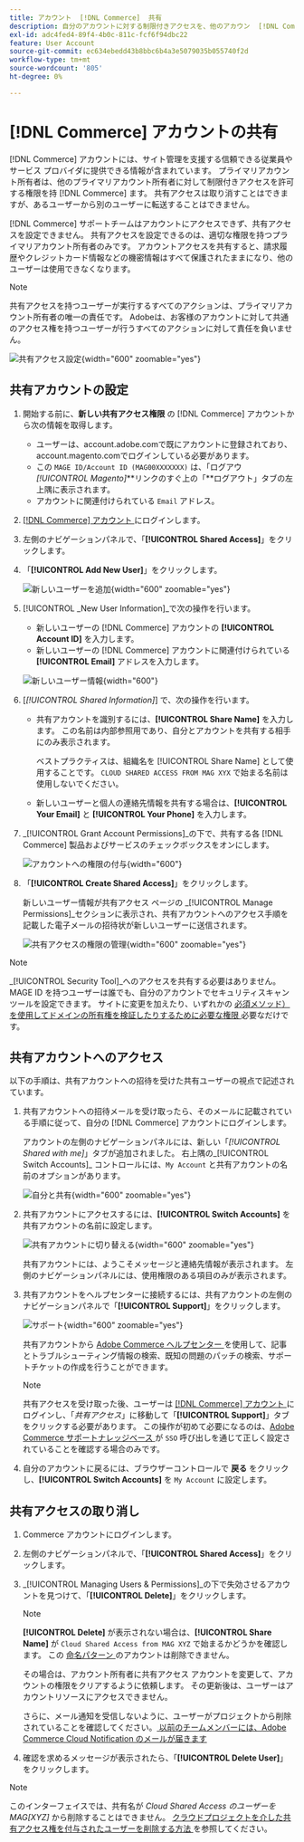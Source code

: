 ```yaml
---
title: アカウント  [!DNL Commerce]  共有
description: 自分のアカウントに対する制限付きアクセスを、他のアカウン  [!DNL Commerce]  所有者に許可する方法  [!DNL Commerce]  説明します。
exl-id: adc4fed4-89f4-4b0c-811c-fcf6f94dbc22
feature: User Account
source-git-commit: ec634ebedd43b8bbc6b4a3e5079035b055740f2d
workflow-type: tm+mt
source-wordcount: '805'
ht-degree: 0%

---
```


# [!DNL Commerce] アカウントの共有

[!DNL Commerce] アカウントには、サイト管理を支援する信頼できる従業員やサービス プロバイダに提供できる情報が含まれています。 プライマリアカウント所有者は、他のプライマリアカウント所有者に対して制限付きアクセスを許可する権限を持 [!DNL Commerce] ます。 共有アクセスは取り消すことはできますが、あるユーザーから別のユーザーに転送することはできません。

[!DNL Commerce] サポートチームはアカウントにアクセスできず、共有アクセスを設定できません。 共有アクセスを設定できるのは、適切な権限を持つプライマリアカウント所有者のみです。 アカウントアクセスを共有すると、請求履歴やクレジットカード情報などの機密情報はすべて保護されたままになり、他のユーザーは使用できなくなります。

>[!NOTE]
>
>共有アクセスを持つユーザーが実行するすべてのアクションは、プライマリアカウント所有者の唯一の責任です。 Adobeは、お客様のアカウントに対して共通のアクセス権を持つユーザーが行うすべてのアクションに対して責任を負いません。

![ 共有アクセス設定 ](./assets/shared-access.png){width="600" zoomable="yes"}

## 共有アカウントの設定

1. 開始する前に、**新しい共有アクセス権限** の [!DNL Commerce] アカウントから次の情報を取得します。

   - ユーザーは、account.adobe.comで既にアカウントに登録されており、account.magento.comでログインしている必要があります。
   - この `MAGE ID/Account ID (MAG00XXXXXXX)` は、「ログアウ _[!UICONTROL Magento]_**リンクのすぐ上の「**ログアウト」タブの左上隅に表示されます。
   - アカウントに関連付けられている `Email` アドレス。

1. [[!DNL Commerce]  アカウント ](commerce-account-create.md) にログインします。

1. 左側のナビゲーションパネルで、「**[!UICONTROL Shared Access]**」をクリックします。

1. 「**[!UICONTROL Add New User]**」をクリックします。

   ![ 新しいユーザーを追加 ](./assets/shared-access-add.png){width="600" zoomable="yes"}

1. [!UICONTROL _New User Information]_で次の操作を行います。

   - 新しいユーザーの [!DNL Commerce] アカウントの **[!UICONTROL Account ID]** を入力します。
   - 新しいユーザーの [!DNL Commerce] アカウントに関連付けられている **[!UICONTROL Email]** アドレスを入力します。

   ![ 新しいユーザー情報 ](./assets/shared-new-user.png){width="600"}

1. [_[!UICONTROL Shared Information]_] で、次の操作を行います。

   - 共有アカウントを識別するには、**[!UICONTROL Share Name]** を入力します。 この名前は内部参照用であり、自分とアカウントを共有する相手にのみ表示されます。

     ベストプラクティスは、組織名を [!UICONTROL Share Name] として使用することです。 `CLOUD SHARED ACCESS FROM MAG XYX` で始まる名前は使用しないでください。
   - 新しいユーザーと個人の連絡先情報を共有する場合は、**[!UICONTROL Your Email]** と **[!UICONTROL Your Phone]** を入力します。

1. _[!UICONTROL Grant Account Permissions]_の下で、共有する各 [!DNL Commerce] 製品およびサービスのチェックボックスをオンにします。

   ![ アカウントへの権限の付与 ](./assets/shared-permissions.png){width="600"}

1. 「**[!UICONTROL Create Shared Access]**」をクリックします。

   新しいユーザー情報が共有アクセス ページの _[!UICONTROL Manage Permissions]_セクションに表示され、共有アカウントへのアクセス手順を記載した電子メールの招待状が新しいユーザーに送信されます。

   ![ 共有アクセスの権限の管理 ](./assets/shared-manage-permissions.png){width="600" zoomable="yes"}

>[!NOTE]
>
>_[!UICONTROL Security Tool]_へのアクセスを共有する必要はありません。MAGE ID を持つユーザーは誰でも、自分のアカウントでセキュリティスキャンツールを設定できます。 サイトに変更を加えたり、いずれかの [ 必須メソッド）を使用してドメインの所有権を検証したりするために必要な権限 ](https://experienceleague.adobe.com/en/docs/commerce-admin/systems/security/security-scan) 必要なだけです。

## 共有アカウントへのアクセス

以下の手順は、共有アカウントへの招待を受けた共有ユーザーの視点で記述されています。

1. 共有アカウントへの招待メールを受け取ったら、そのメールに記載されている手順に従って、自分の [!DNL Commerce] アカウントにログインします。

   アカウントの左側のナビゲーションパネルには、新しい「_[!UICONTROL Shared with me]_」タブが追加されました。 右上隅の_[!UICONTROL Switch Accounts]_ コントロールには、`My Account` と共有アカウントの名前のオプションがあります。

   ![ 自分と共有 ](./assets/shared-with-me.png){width="600" zoomable="yes"}

1. 共有アカウントにアクセスするには、**[!UICONTROL Switch Accounts]** を共有アカウントの名前に設定します。

   ![ 共有アカウントに切り替える ](./assets/shared-switch.png){width="600" zoomable="yes"}

   共有アカウントには、ようこそメッセージと連絡先情報が表示されます。 左側のナビゲーションパネルには、使用権限のある項目のみが表示されます。

1. 共有アカウントをヘルプセンターに接続するには、共有アカウントの左側のナビゲーションパネルで「**[!UICONTROL Support]**」をクリックします。

   ![ サポート ](./assets/shared-support.png){width="600" zoomable="yes"}

   共有アカウントから [Adobe Commerce ヘルプセンター ](https://experienceleague.adobe.com/en/docs/commerce-knowledge-base/kb/overview.html) を使用して、記事とトラブルシューティング情報の検索、既知の問題のパッチの検索、サポートチケットの作成を行うことができます。

   >[!NOTE]
   >
   >共有アクセスを受け取った後、ユーザーは [[!DNL Commerce]  アカウント ](https://account.magento.com/customer/account/login) にログインし、「_共有アクセス_」に移動して「**[!UICONTROL Support]**」タブをクリックする必要があります。 この操作が初めて必要になるのは、[Adobe Commerce サポートナレッジベース ](https://experienceleague.adobe.com/en/docs/commerce-knowledge-base/kb/overview.html) が `SSO` 呼び出しを通じて正しく設定されていることを確認する場合のみです。

1. 自分のアカウントに戻るには、ブラウザーコントロールで **戻る** をクリックし、**[!UICONTROL Switch Accounts]** を `My Account` に設定します。

## 共有アクセスの取り消し

1. Commerce アカウントにログインします。

1. 左側のナビゲーションパネルで、「**[!UICONTROL Shared Access]**」をクリックします。

1. _[!UICONTROL Managing Users & Permissions]_の下で失効させるアカウントを見つけて、「**[!UICONTROL Delete]**」をクリックします。

   >[!NOTE]
   >
   > **[!UICONTROL Delete]** が表示されない場合は、**[!UICONTROL Share Name]** が `Cloud Shared Access from MAG XYZ` で始まるかどうかを確認します。 この [ 命名パターン ](https://experienceleague.adobe.com/en/docs/commerce-knowledge-base/kb/help-center-guide/magento-help-center-user-guide#remove-cloud-shared-access-users) のアカウントは削除できません。
   > 
   > その場合は、アカウント所有者に共有アクセス アカウントを変更して、アカウントの権限をクリアするように依頼します。 その更新後は、ユーザーはアカウントリソースにアクセスできません。
   >
   > さらに、メール通知を受信しないように、ユーザーがプロジェクトから削除されていることを確認してください。[ 以前のチームメンバーには、Adobe Commerce Cloud Notification のメールが届きます ](https://experienceleague.adobe.com/en/docs/commerce-knowledge-base/kb/troubleshooting/miscellaneous/former-teammembers-receive-cloud-notification-emails.html)


1. 確認を求めるメッセージが表示されたら、「**[!UICONTROL Delete User]**」をクリックします。

>[!NOTE]
>
>このインターフェイスでは、共有名が _Cloud Shared Access のユーザーを MAG[XYZ]_ から削除することはできません。 [ クラウドプロジェクトを介した共有アクセス権を付与されたユーザーを削除する方法 ](https://experienceleague.adobe.com/en/docs/commerce-knowledge-base/kb/help-center-guide/magento-help-center-user-guide.html?lang=en#remove-cloud-shared-access-users) を参照してください。
